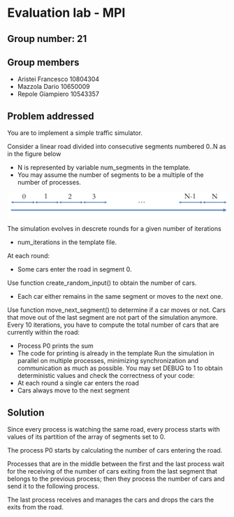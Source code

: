 # Evaluation lab - MPI

## Group number: 21

## Group members

- Aristei Francesco 10804304
- Mazzola Dario 10650009
- Repole Giampiero 10543357

## Problem addressed

You are to implement a simple traffic simulator.

Consider a linear road divided into consecutive segments numbered 0..N as in the figure below
- N is represented by variable num_segments in the template.
- You may assume the number of segments to be a multiple of the number of processes.

![mpi](./mpi.png "mpi")

The simulation evolves in descrete rounds for a given number of iterations
- num_iterations in the template file.

At each round:
- Some cars enter the road in segment 0.

Use function create_random_input() to obtain the number of cars.

- Each car either remains in the same segment or moves to the next one.

Use function move_next_segment() to determine if a car moves or not.
Cars that move out of the last segment are not part of the simulation anymore.
Every 10 iterations, you have to compute the total number of cars that are currently within the road:
- Process P0 prints the sum
- The code for printing is already in the template
Run the simulation in parallel on multiple processes, minimizing synchronization and communication as much as possible.
You may set DEBUG to 1 to obtain deterministic values and check the correctness of your code:
- At each round a single car enters the road
- Cars always move to the next segment

## Solution

Since every process is watching the same road, every process starts with values of its partition of the array of segments set to 0. 

The process P0 starts by calculating the number of cars entering the road.

Processes that are in the middle between the first and the last process wait for the receiving of the number of cars exiting from the last segment that belongs to the previous process; then they process the number of cars and send it to the following process. 

The last process receives and manages the cars and drops the cars the exits from the road.
